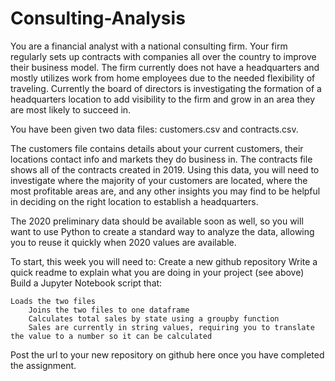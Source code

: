 # Consulting-Analysis


You are a financial analyst with a national consulting firm. Your firm regularly sets up contracts with companies all over the country to improve their business model. The firm currently does not have a headquarters and mostly utilizes work from home employees due to the needed flexibility of traveling. Currently the board of directors is investigating the formation of a headquarters location to add visibility to the firm and grow in an area they are most likely to succeed in.

You have been given two data files: customers.csv and contracts.csv.

The customers file contains details about your current customers, their locations contact info and markets they do business in. The contracts file shows all of the contracts created in 2019. Using this data, you will need to investigate where the majority of your customers are located, where the most profitable areas are, and any other insights you may find to be helpful in deciding on the right location to establish a headquarters.

The 2020 preliminary data should be available soon as well, so you will want to use Python to create a standard way to analyze the data, allowing you to reuse it quickly when 2020 values are available.

To start, this week you will need to:
    Create a new github repository
	  Write a quick readme to explain what you are doing in your project (see above)
	  Build a Jupyter Notebook script that:
    
    Loads the two files
		Joins the two files to one dataframe
		Calculates total sales by state using a groupby function
		Sales are currently in string values, requiring you to translate the value to a number so it can be calculated

Post the url to your new repository on github here once you have completed the assignment.
	
	



